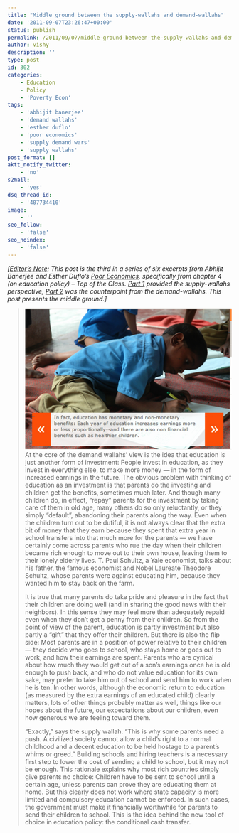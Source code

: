 ```yaml
---
title: "Middle ground between the supply-wallahs and demand-wallahs"
date: '2011-09-07T23:26:47+00:00'
status: publish
permalink: /2011/09/07/middle-ground-between-the-supply-wallahs-and-demand-wallahs
author: vishy
description: ''
type: post
id: 302
categories:
    - Education
    - Policy
    - 'Poverty Econ'
tags:
    - 'abhijit banerjee'
    - 'demand wallahs'
    - 'esther duflo'
    - 'poor economics'
    - 'supply demand wars'
    - 'supply wallahs'
post_format: []
aktt_notify_twitter:
    - 'no'
s2mail:
    - 'yes'
dsq_thread_id:
    - '407734410'
image:
    - ''
seo_follow:
    - 'false'
seo_noindex:
    - 'false'
---
```

*\[<span style="text-decoration: underline;">Editor’s Note</span>: *This post is the third in a series of six excerpts from*  Abhijit Banerjee and Esther Duflo’s [Poor Economics](http://pooreconomics.com/), specifically from chapter 4 (on education policy) – Top of the Class. [Part 1](http://www.techsangam.com/2011/09/02/supply-demand-wars-in-education-policy-part-1/) provided the supply-wallahs perspective, [Part 2](http://www.techsangam.com/2011/09/06/the-supply-demand-wars-in-education-policy-part-2/) was the counterpoint from the demand-wallahs. This post presents the middle ground.\]*

> [![](../../../../uploads/2011/09/banduflo_ch4_edu2earnings.png "banduflo_ch4_edu2earnings")](http://pooreconomics.com/chapters/4-top-class)At the core of the demand wallahs’ view is the idea that education is just another form of investment: People invest in education, as they invest in everything else, to make more money — in the form of increased earnings in the future. The obvious problem with thinking of education as an investment is that parents do the investing and children get the benefits, sometimes much later. And though many children do, in effect, “repay” parents for the investment by taking care of them in old age, many others do so only reluctantly, or they simply “default”, abandoning their parents along the way. Even when the children turn out to be dutiful, it is not always clear that the extra bit of money that they earn because they spent that extra year in school transfers into that much more for the parents — we have certainly come across parents who rue the day when their children became rich enough to move out to their own house, leaving them to their lonely elderly lives. T. Paul Schultz, a Yale economist, talks about his father, the famous economist and Nobel Laureate Theodore Schultz, whose parents were against educating him, because they wanted him to stay back on the farm.
> 
> It is true that many parents do take pride and pleasure in the fact that their children are doing well (and in sharing the good news with their neighbors). In this sense they may feel more than adequately repaid even when they don’t get a penny from their children. So from the point of view of the parent, education is partly investment but also partly a “gift” that they offer their children. But there is also the flip side: Most parents are in a position of power relative to their children — they decide who goes to school, who stays home or goes out to work, and how their earnings are spent. Parents who are cynical about how much they would get out of a son’s earnings once he is old enough to push back, and who do not value education for its own sake, may prefer to take him out of school and send him to work when he is ten. In other words, although the economic return to education (as measured by the extra earnings of an educated child) clearly matters, lots of other things probably matter as well, things like our hopes about the future, our expectations about our children, even how generous we are feeling toward them.
> 
> “Exactly,” says the supply wallah. “This is why some parents need a push. A civilized society cannot allow a child’s right to a normal childhood and a decent education to be held hostage to a parent’s whims or greed.” Building schools and hiring teachers is a necessary first step to lower the cost of sending a child to school, but it may not be enough. This rationale explains why most rich countries simply give parents no choice: Children have to be sent to school until a certain age, unless parents can prove they are educating them at home. But this clearly does not work where state capacity is more limited and compulsory education cannot be enforced. In such cases, the government must make it financially worthwhile for parents to send their children to school. This is the idea behind the new tool of choice in education policy: the conditional cash transfer.